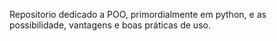 Repositorio dedicado a POO, primordialmente em python, e as possibilidade, vantagens e boas práticas de uso.